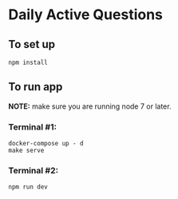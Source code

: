 # Daily Active Questions

## To set up

```
npm install
```

## To run app

**NOTE:**  make sure you are running node 7 or later.

### Terminal #1:

```
docker-compose up - d
make serve
```

### Terminal #2:
```
npm run dev
```
